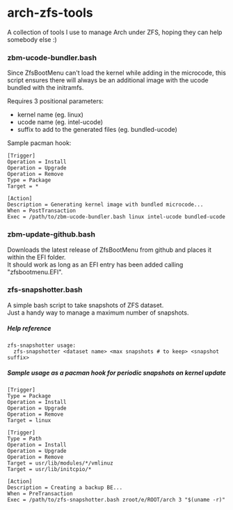 # arch-zfs-tools

A collection of tools I use to manage Arch under ZFS, hoping they can help
somebody else :)  



### zbm-ucode-bundler.bash

Since ZfsBootMenu can't load the kernel while adding in the microcode, this
script ensures there will always be an additional image with the ucode bundled
with the initramfs.  

Requires 3 positional parameters:  

* kernel name (eg. linux)  
* ucode name (eg. intel-ucode)  
* suffix to add to the generated files (eg. bundled-ucode)  

Sample pacman hook:
```
[Trigger]
Operation = Install
Operation = Upgrade
Operation = Remove
Type = Package
Target = *

[Action]
Description = Generating kernel image with bundled microcode...
When = PostTransaction
Exec = /path/to/zbm-ucode-bundler.bash linux intel-ucode bundled-ucode
```



### zbm-update-github.bash

Downloads the latest release of ZfsBootMenu from github and places it within
the EFI folder.  
It should work as long as an EFI entry has been added calling
"zfsbootmenu.EFI".  



### zfs-snapshotter.bash

A simple bash script to take snapshots of ZFS dataset.  
Just a handy way to manage a maximum number of snapshots.  

##### Help reference
```
zfs-snapshotter usage:
  zfs-snapshotter <dataset name> <max snapshots # to keep> <snapshot suffix>
```

##### Sample usage as a pacman hook for periodic snapshots on kernel update
```
[Trigger]
Type = Package
Operation = Install
Operation = Upgrade
Operation = Remove
Target = linux

[Trigger]
Type = Path
Operation = Install
Operation = Upgrade
Operation = Remove
Target = usr/lib/modules/*/vmlinuz
Target = usr/lib/initcpio/*

[Action]
Description = Creating a backup BE...
When = PreTransaction
Exec = /path/to/zfs-snapshotter.bash zroot/e/ROOT/arch 3 "$(uname -r)"
```

